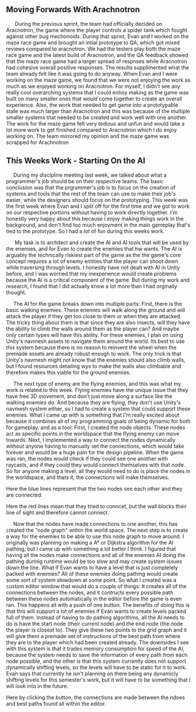 Moving Forwards With Arachnotron
------

&nbsp;&nbsp;&nbsp;&nbsp;&nbsp; During the previous sprint, the team had officially decided on Aracnotron, the game where the player controls a spider tank which fought against other bug mechonoids. During that sprint, Evan and I worked on the maze race game and brought an intial prototype to QA, which got mixed reviews compared to aracnotron. We had the testers play both the maze race game and the latest build of Aracnotron, and the QA feedback showed that the maze race game had a larger spread of respnses while Aracnotron had cohesive overall positive responses. The results supplimented what the team already felt like it was going to do anyway.  When Evan and I were  working on the maze game, we found that we were not enjoying the work as much as we enjoyed working on Aracnotron. For myself, I didn't  see any really cool overarching systems that I could enhoy making as the game  was built on many smaller ones that would come together to create an overall experience. Also, the work that needed to get game into a prototypable state was much larger than Aracnotron and this was because of the multiple smaller systems that needed to be created and work well with one another. The work for the maze game felt very tedious and unfun and would take a lot more work to get finished compared to Aracnotron which I do enjoy working on. The team mirrored my opinion and the maze game was scrapped for Arachnotron

This Weeks Work - Starting On the AI
---------
&nbsp;&nbsp;&nbsp;&nbsp;&nbsp;During my discipline meeting last week, we talked about what a programmer's job should be on their respective teams. The basic conclusion was that the prgrammer's job is to focus on the creation of systems and tools that the rest of the team can use to make their job's easier, while the designers should focus on the prototyping. This week was the first week where Evan and I split off for the first time and we got to work on our respective portions without having to work directly together. I'm honestly very happy about this because I enjoy making things work in the background, and don't find too much enjoyment in the main gameplay that's tied to the prototype. So I had a lot of fun during this weeks work.

&nbsp;&nbsp;&nbsp;&nbsp;&nbsp; My task is to architect and create the AI and AI tools that will be used by the enemies, and for Evan to create the enemies that hw wants. The AI is arguably the technically riskiest part of the game as the the game's core concept requires a lot of enemy entities that the player can shoot down while traversing through levels. I honestly have not dealt with AI in Unity before, and I was worried that my inexperience would create problems because the AI is a critical component of the game. But during my work and research, I found that I did actually know a lot more than I had orginally thought. 

&nbsp;&nbsp;&nbsp;&nbsp;&nbsp;The AI for the game breaks down into multiple parts: First, there is the basic walking enemies. These enemies will walk along the ground and will attack the player if they get too close to them or when they are attacked. The tricky thing about them is that since they are also insects, will they have the ability to climb the walls around them as the player can? And maybe only certain types will have this ability. For these enemies, I plan on using Unity's navmesh assets to navigate them around the world. Its best to use this system because there is no reason to reinvent the wheel when the premade assets are already robust enough to work. The only trick is that Unity's navmesh might not know that the enemies should also climb walls, but I found resources detailing wys to make the walls also climbable and therefore makes this viable for the ground enemies. 

&nbsp;&nbsp;&nbsp;&nbsp;&nbsp;The next type of enemy are the flying enemies, and this was what my work is related to this week. Flying enemies have the unique issue that they have free 3D movement, and don't just move along a surface like the walking enemies do. And because they are flying, they don't use Unity's navmesh system either, so I had to create a system that could support these enemies. What I came up with is something that I'm really excited about because it combines all of my programming goals of being dynamic for both for gameplay, and as a tool. First, I created the node objects. These nodes act as specific points in the worldspace that the flying enemy can move towards. Next, I implemented a way to connect the nodes dynamically without anyone having to manually set the connections, which would take forever and would be a huge pain for the design pipeline. When the game was ran, the nodes would check if they could see one another with raycasts, and if they could they would connect themselves with that node. So for anyone making a level, all they would need to do is place the nodes in the worldspace, and thats it, the connections will make themselves. 

Here the blue lines represent that the two nodes see each other and they are connected.

Here the red lines mean that they tried to conncet, but the wall blocks their line of sight and therefore cannot connect.


&nbsp;&nbsp;&nbsp;&nbsp;&nbsp;Now that the nodes have made connections to one another, this has created the "node graph" within the world space. The next step is to create a way for the enemies to be able to use this node graph to move around. I originally was planning on making a A* or Dijkstra algorithm for the AI pathing, but I came up with something a lot better I think. I figured that having all the nodes make connections and all of the enemies AI doing the pathing durinig runtime would be too slow and may create system issues down the line. What if Evan wants to have a level that is just completely packed with enemies? All of these enemies doing pathing would create some sort of system slowdown at some point. So what I created was a custom editor window that would do a couple of things: It creates all of the connections between the nodes, and it contructs every possible path between these nodes automatically in the editor before the game is even ran. This happens all with a push of one button. The benefits of doing this is that this will support a lot of enemies if Evan wants to create levels packed full of them. Instead of having to do pathing algorithms, all the AI needs to do is have the start node (their current node) and the end node (the node the player is closest to). They give these two points to the grid graph and it will give them a premade set of instructions of the best path from where they are to the player which had been created already. The downsides I see with this system is that it trades memory consumption for speed of the AI, because the system needs to save the information of every path from each node possible, and the other is that this system currently does not support dynamically shifting levels, so the levels will have to be static for it to work. Evan says that currently he isn't planning on there being any dynamicly shifting levels for this semester's work, but it will have to be something that I will look into in the future.


Here by clicking the button, the connections are made between the ndoes and best paths found all within the editor.
